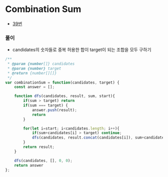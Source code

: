 # Combination Sum
 - [39번](https://leetcode.com/problems/combination-sum/)


### 풀이
  - candidates의 숫자들로 중복 허용한 합이 target이 되는 조합을 모두 구하기



  ```javascript
  /**
   * @param {number[]} candidates
   * @param {number} target
   * @return {number[][]}
   */
  var combinationSum = function(candidates, target) {
      const answer = [];

      function dfs(candidates, result, sum, start){
          if(sum > target) return
          if(sum === target) {
              answer.push(result);
              return
          }

          for(let i=start; i<candidates.length; i++){
              if(sum+candidates[i] > target) continue;
              dfs(candidates, result.concat(candidates[i]), sum+candidates[i], i);
          }
          return result;
      }

      dfs(candidates, [], 0, 0);
      return answer
  };
  ```